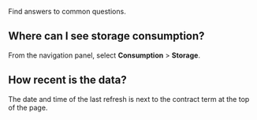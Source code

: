 Find answers to common questions.

## Where can I see storage consumption?


From the navigation panel, select **Consumption** > **Storage**.

## How recent is the data?


The date and time of the last refresh is next to the contract term at the top of the page.

